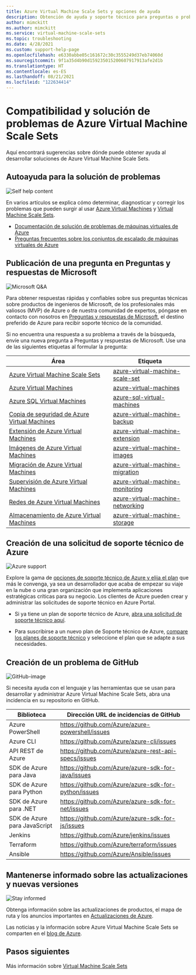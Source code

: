```yaml
---
title: Azure Virtual Machine Scale Sets y opciones de ayuda
description: Obtención de ayuda y soporte técnico para preguntas o problemas al crear soluciones con Azure Virtual Machine Scale Sets.
author: mimckitt
ms.author: mimckitt
ms.service: virtual-machine-scale-sets
ms.topic: troubleshooting
ms.date: 4/28/2021
ms.custom: support-help-page
ms.openlocfilehash: e6330abbe05c161672c30c3555249d37eb74060d
ms.sourcegitcommit: 9f1a35d4b90d159235015200607917913afe2d1b
ms.translationtype: HT
ms.contentlocale: es-ES
ms.lasthandoff: 08/21/2021
ms.locfileid: "122634414"
---
```

# <a name="support-and-troubleshooting-for-azure-virtual-machine-scale-sets"></a>Compatibilidad y solución de problemas de Azure Virtual Machine Scale Sets

Aquí encontrará sugerencias sobre dónde puede obtener ayuda al desarrollar soluciones de Azure Virtual Machine Scale Sets.

## <a name="self-help-troubleshooting"></a>Autoayuda para la solución de problemas
<div class='icon is-large'>
    <img alt='Self help content' src='./media/logos/doc-logo.png'>
</div>

En varios artículos se explica cómo determinar, diagnosticar y corregir los problemas que pueden surgir al usar [Azure Virtual Machines](../virtual-machines/index.yml) y [Virtual Machine Scale Sets](overview.md).

-  [Documentación de solución de problemas de máquinas virtuales de Azure](/troubleshoot/azure/virtual-machines/welcome-virtual-machines) 
- [Preguntas frecuentes sobre los conjuntos de escalado de máquinas virtuales de Azure](virtual-machine-scale-sets-faq.yml)


## <a name="post-a-question-on-microsoft-qa"></a>Publicación de una pregunta en Preguntas y respuestas de Microsoft

<div class='icon is-large'>
    <img alt='Microsoft Q&A' src='./media/logos/microsoft-logo.png'>
</div>   

Para obtener respuestas rápidas y confiables sobre sus preguntas técnicas sobre productos de ingenieros de Microsoft, de los profesionales más valiosos (MVP) de Azure o de nuestra comunidad de expertos, póngase en contacto con nosotros en [Preguntas y respuestas de Microsoft](/answers/products/azure), el destino preferido de Azure para recibir soporte técnico de la comunidad. 

Si no encuentra una respuesta a su problema a través de la búsqueda, envíe una nueva pregunta a Preguntas y respuestas de Microsoft. Use una de las siguientes etiquetas al formular la pregunta:


| Área | Etiqueta |
|-------|----------------------|
| [Azure Virtual Machine Scale Sets](overview.md) | [azure-virtual-machine-scale-set](/answers/topics/azure-virtual-machines-scale-set.html) | 
| [Azure Virtual Machines](../virtual-machines/linux/overview.md) | [azure-virtual-machines](/answers/topics/azure-virtual-machines.html) | 
| [Azure SQL Virtual Machines](../azure-sql/virtual-machines/index.yml) | [azure-sql-virtual-machines](/answers/topics/azure-sql-virtual-machines.html)| 
| [Copia de seguridad de Azure Virtual Machines](../virtual-machines/backup-recovery.md) | [azure-virtual-machine-backup](/answers/questions/36892/azure-virtual-machine-backups.html) | 
| [Extensión de Azure Virtual Machines](../virtual-machines/extensions/overview.md) | [azure-virtual-machine-extension](/answers/topics/azure-virtual-machines-extension.html)| 
| [Imágenes de Azure Virtual Machines](../virtual-machines/shared-image-galleries.md) | [azure-virtual-machine-images](/answers/topics/azure-virtual-machines-images.html) | 
| [Migración de Azure Virtual Machines](../virtual-machines/classic-vm-deprecation.md) | [azure-virtual-machine-migration](/answers/topics/azure-virtual-machines-migration.html) | 
| [Supervisión de Azure Virtual Machines](../azure-monitor/vm/monitor-vm-azure.md) | [azure-virtual-machine-monitoring](/answers/topics/azure-virtual-machines-monitoring.html) |
| [Redes de Azure Virtual Machines](../virtual-machines/network-overview.md) | [azure-virtual-machine-networking](/answers/topics/azure-virtual-machines-networking.html) | 
| [Almacenamiento de Azure Virtual Machines](../virtual-machines/managed-disks-overview.md) | [azure-virtual-machine-storage](/answers/topics/azure-virtual-machines-storage.html) | 

## <a name="create-an-azure-support-request"></a>Creación de una solicitud de soporte técnico de Azure

<div class='icon is-large'>
    <img alt='Azure support' src='./media/logos/azure-logo.png'>
</div>

Explore la gama de [opciones de soporte técnico de Azure y elija el plan](https://azure.microsoft.com/support/plans) que más le convenga, ya sea un desarrollador que acaba de empezar su viaje en la nube o una gran organización que implementa aplicaciones estratégicas críticas para su negocio. Los clientes de Azure pueden crear y administrar las solicitudes de soporte técnico en Azure Portal.

- Si ya tiene un plan de soporte técnico de Azure, [abra una solicitud de soporte técnico aquí](https://portal.azure.com/#blade/Microsoft_Azure_Support/HelpAndSupportBlade/newsupportrequest).

- Para suscribirse a un nuevo plan de Soporte técnico de Azure, [compare los planes de soporte técnico](https://azure.microsoft.com/support/plans/) y seleccione el plan que se adapte a sus necesidades. 


## <a name="create-a-github-issue"></a>Creación de un problema de GitHub

<div class='icon is-large'>
    <img alt='GitHub-image' src='./media/logos/github-logo.png'>
</div>

Si necesita ayuda con el lenguaje y las herramientas que se usan para desarrollar y administrar Azure Virtual Machine Scale Sets, abra una incidencia en su repositorio en GitHub.

| Biblioteca | Dirección URL de incidencias de GitHub|
| --- | --- |
| Azure PowerShell | https://github.com/Azure/azure-powershell/issues |
| Azure CLI | https://github.com/Azure/azure-cli/issues | 
| API REST de Azure | https://github.com/Azure/azure-rest-api-specs/issues | 
| SDK de Azure para Java | https://github.com/Azure/azure-sdk-for-java/issues | 
| SDK de Azure para Python | https://github.com/Azure/azure-sdk-for-python/issues | 
| SDK de Azure para .NET | https://github.com/Azure/azure-sdk-for-net/issues | 
| SDK de Azure para JavaScript | https://github.com/Azure/azure-sdk-for-js/issues | 
| Jenkins | https://github.com/Azure/jenkins/issues | 
| Terraform | https://github.com/Azure/terraform/issues | 
| Ansible | https://github.com/Azure/Ansible/issues | 


## <a name="stay-informed-of-updates-and-new-releases"></a>Mantenerse informado sobre las actualizaciones y nuevas versiones

<div class='icon is-large'>
    <img alt='Stay informed' src='./media/logos/updates-logo.png'>
</div>

Obtenga información sobre las actualizaciones de productos, el mapa de ruta y los anuncios importantes en [Actualizaciones de Azure](https://azure.microsoft.com/updates/?category=compute).

Las noticias y la información sobre Azure Virtual Machine Scale Sets se comparten en el [blog de Azure](https://azure.microsoft.com/blog/topics/virtual-machines/).


## <a name="next-steps"></a>Pasos siguientes

Más información sobre [Virtual Machine Scale Sets](overview.md)